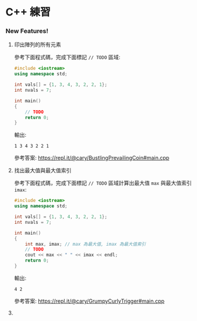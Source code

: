 # C++ 練習
### New Features!

  1. 印出陣列的所有元素

        參考下面程式碼，完成下面標記 ```// TODO``` 區域:
        ```cpp
        #include <iostream>
        using namespace std;
        
		int vals[] = {1, 3, 4, 3, 2, 2, 1};
		int nvals = 7;
        
        int main()
        {
        	// TODO
            return 0;
        }
        ```  
        輸出:
        ```
        1 3 4 3 2 2 1 
        ```
        參考答案: https://repl.it/@cary/BustlingPrevailingCoin#main.cpp

  2. 找出最大值與最大值索引
  
        參考下面程式碼，完成下面標記 ```// TODO``` 區域計算出最大值 ```max``` 與最大值索引 ```imax```:
        ```cpp
        #include <iostream>
        using namespace std;
        
		int vals[] = {1, 3, 4, 3, 2, 2, 1};
		int nvals = 7;
        
        int main()
        {
			int max, imax; // max 為最大值, imax 為最大值索引
        	// TODO
			cout << max << " " << imax << endl;
            return 0;
        }
        ```  
        輸出:
        ```
        4 2
        ```
        參考答案: https://repl.it/@cary/GrumpyCurlyTrigger#main.cpp
  3. 

  
  
